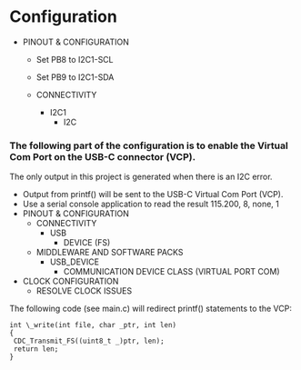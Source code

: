 # Configuration

- PINOUT & CONFIGURATION

  - Set PB8 to I2C1-SCL
  - Set PB9 to I2C1-SDA

  - CONNECTIVITY
    - I2C1
      - I2C

### The following part of the configuration is to enable the Virtual Com Port on the USB-C connector (VCP).
The only output in this project is generated when there is an I2C error.

- Output from printf() will be sent to the USB-C Virtual Com Port (VCP).
- Use a serial console application to read the result 115.200, 8, none, 1
- PINOUT & CONFIGURATION
  - CONNECTIVITY
    - USB
      - DEVICE (FS)
  - MIDDLEWARE AND SOFTWARE PACKS
    - USB_DEVICE
      - COMMUNICATION DEVICE CLASS (VIRTUAL PORT COM)
- CLOCK CONFIGURATION
  - RESOLVE CLOCK ISSUES

The following code (see main.c) will redirect printf() statements to the VCP:

```
int \_write(int file, char _ptr, int len)
{
 CDC_Transmit_FS((uint8_t _)ptr, len);
 return len;
}
```

